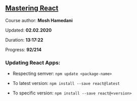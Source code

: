 
## [Mastering React](https://coursehunters.net/course/mastering-react-mosh-hamedani)

Course author: **Mosh Hamedani**

Updated: **02.02.2020**

Duration: **13:17:22**

Progress: **92/214**

### Updating React Apps:

- Respecting semver: `npm update <package-name>`

- To latest version: `npm install --save react@latest`

- To specific version: `npm install --save react@<version>`
